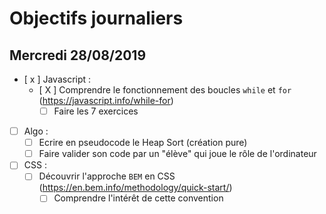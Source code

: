 # Objectifs journaliers

## Mercredi 28/08/2019


* [ x ] Javascript :
  * [ X ] Comprendre le fonctionnement des boucles `while` et `for` (https://javascript.info/while-for)
    * [  ] Faire les 7 exercices

* [  ] Algo : 
  * [  ] Ecrire en pseudocode le Heap Sort (création pure)
  * [  ] Faire valider son code par un "élève" qui joue le rôle de l'ordinateur

* [  ] CSS : 
  * [  ] Découvrir l'approche `BEM` en CSS (https://en.bem.info/methodology/quick-start/)
    * [  ] Comprendre l'intérêt de cette convention
